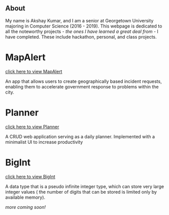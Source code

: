 ## About

My name is Akshay Kumar, and I am a senior at Georgetown University majoring in Computer Science (2016 - 2019). This webpage is dedicated to all the noteworthy projects - *the ones I have learned a great deal from* - I have completed. These include hackathon, personal, and class projects.

# MapAlert
[click here to view MapAlert](https://github.com/AKumar-dev/MapAlert)

An app that allows users to create geographically based incident requests, enabling them to accelerate government response to problems within the city.


# Planner
[click here to view Planner](https://github.com/AKumar-dev/Planner)

A CRUD web application serving as a daily planner. Implemented with a minimalist UI to increase productivity


# BigInt
[click here to view BigInt](https://github.com/AKumar-dev/BigInt)

A data type that is a pseudo infinite integer type, which can store very large integer values ( the number of digits that can be stored is limited only by available memory).




*more coming soon!*
